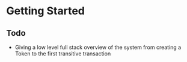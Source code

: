 Getting Started
===

## Todo

- Giving a low level full stack overview of the system from creating a Token to the first transitive transaction
